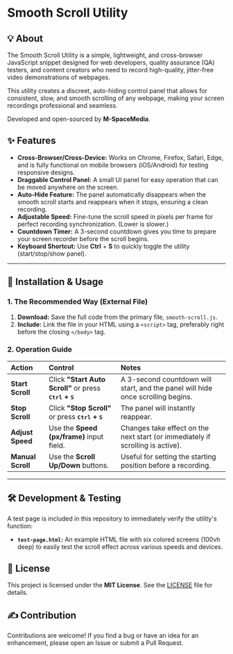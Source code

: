 # Smooth Scroll Utility

## 💡 About

The Smooth Scroll Utility is a simple, lightweight, and cross-browser JavaScript snippet designed for web developers, quality assurance (QA) testers, and content creators who need to record high-quality, jitter-free video demonstrations of webpages.

This utility creates a discreet, auto-hiding control panel that allows for consistent, slow, and smooth scrolling of any webpage, making your screen recordings professional and seamless.

Developed and open-sourced by **M-SpaceMedia**.

## ✨ Features

* **Cross-Browser/Cross-Device:** Works on Chrome, Firefox, Safari, Edge, and is fully functional on mobile browsers (iOS/Android) for testing responsive designs.
* **Draggable Control Panel:** A small UI panel for easy operation that can be moved anywhere on the screen.
* **Auto-Hide Feature:** The panel automatically disappears when the smooth scroll starts and reappears when it stops, ensuring a clean recording.
* **Adjustable Speed:** Fine-tune the scroll speed in pixels per frame for perfect recording synchronization. (Lower is slower.)
* **Countdown Timer:** A 3-second countdown gives you time to prepare your screen recorder before the scroll begins.
* **Keyboard Shortcut:** Use **Ctrl** + **S** to quickly toggle the utility (start/stop/show panel).

---

## 🚀 Installation & Usage

### 1. The Recommended Way (External File)

1.  **Download:** Save the full code from the primary file, `smooth-scroll.js`.
2.  **Include:** Link the file in your HTML using a `<script>` tag, preferably right before the closing `</body>` tag.

### 2. Operation Guide

| Action | Control | Notes |
| :--- | :--- | :--- |
| **Start Scroll** | Click **"Start Auto Scroll"** or press **<kbd>Ctrl</kbd> + <kbd>S</kbd>** | A 3-second countdown will start, and the panel will hide once scrolling begins. |
| **Stop Scroll** | Click **"Stop Scroll"** or press **<kbd>Ctrl</kbd> + <kbd>S</kbd>** | The panel will instantly reappear. |
| **Adjust Speed** | Use the **Speed (px/frame)** input field. | Changes take effect on the next start (or immediately if scrolling is active). |
| **Manual Scroll** | Use the **Scroll Up/Down** buttons. | Useful for setting the starting position before a recording. |

---

## 🛠️ Development & Testing

A test page is included in this repository to immediately verify the utility's function:

* **`test-page.html`:** An example HTML file with six colored screens (100vh deep) to easily test the scroll effect across various speeds and devices.

## 📄 License

This project is licensed under the **MIT License**. See the [LICENSE](LICENSE) file for details.

## ✍️ Contribution

Contributions are welcome! If you find a bug or have an idea for an enhancement, please open an Issue or submit a Pull Request.
